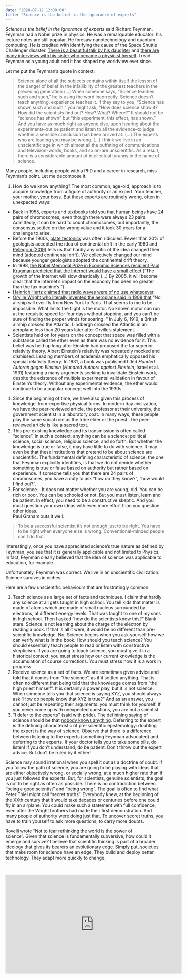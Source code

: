 ```yaml
---
date: "2020-07-12 12:00:00"
title: "Science is the belief in the ignorance of experts"
---
```




<em>Science is the belief in the ignorance of experts</em> said Richard Feynman. Feynman had a Nobel prize in physics. He was a remarquable educator: his lecture notes are still popular. He foresaw nanotechnology and quantum computing. He is credited with identifying the cause of the Space Shuttle Challenger disaster. [There is a beautiful talk by his daughter](https://youtu.be/GnSvy3nH7l0) and [there are many interviews with his sister who became a physicist herself](https://www.youtube.com/playlist?list=PLVV0r6CmEsFwoLHwaKDx9oOReqjwdUa9S). I read Feynman as a young adult and it has shaped my worldview ever since.

Let me put the Feynman&rsquo;s quote in context:

> Science alone of all the subjects contains within itself the lesson of the danger of belief in the infallibility of the greatest teachers in the preceding generation (&hellip;) When someone says, “Science teaches such and such,” he is using the word incorrectly. Science doesn’t teach anything; experience teaches it. If they say to you, “Science has shown such and such,” you might ask, “How does science show it? How did the scientists find out? How? What? Where?” It should not be “science has shown” but “this experiment, this effect, has shown.” And you have as much right as anyone else, upon hearing about the experiments–but be patient and listen to all the evidence–to judge whether a sensible conclusion has been arrived at. (&hellip;) The experts who are leading you may be wrong. (&hellip;) I think we live in an unscientific age in which almost all the buffeting of communications and television-words, books, and so on-are unscientific. As a result, there is a considerable amount of intellectual tyranny in the name of science.


Many people, including people with a PhD and a career in research, miss Feynman&rsquo;s point. Let me decompose it.

1. How do we know anything? The most common, age-old, approach is to acquire knowledge from a figure of authority or an expert. Your teacher, your mother, your boss. But these experts are routinely wrong, often in unexpected ways:

- Back in 1955, experts and textbooks told you that human beings have 24 pairs of chromosomes, even though there were always 23 pairs. Admittedly, it can be hard to count chromosomes, but importantly, the consensus settled on the wrong value and it took 30 years for a challenge to arise.
- Before the 1960s, [plate tectonics](https://en.wikipedia.org/wiki/Plate_tectonics) was often ridiculed. Fewer than 20% of geologists accepted the idea of continental drift in the early 1960 and [Pellegrini (2019)](https://link.springer.com/article/10.1007/s10838-018-9439-7) tells us that hardly any critic of the idea changed their mind (adopted continental drift). We collectively changed our mind because younger geologists adopted the continental drift theory.
- In 1998, [the Nobel Memorial Prize in Economic Sciences recipient Paul Krugman predicted that the Internet would have a small effec](https://www.snopes.com/fact-check/paul-krugman-internets-effect-economy/)t (“The growth of the Internet will slow drastically (&hellip;) By 2005, it will become clear that the Internet’s impact on the economy has been no greater than the fax machine’s.”)
- [Heinrich Hertz claimed that radio waves were of no use whatsoever](https://www.pcmag.com/news/six-things-you-didnt-know-about-heinrich-hertz).
- [Orville Wright who literally invented the aeroplane said in 1908 that](http://www.smithsonianeducation.org/educators/lesson_plans/wright/flights_future.html) “No airship will ever fly from New York to Paris. That seems to me to be impossible. What limits the flight is the motor. No known motor can run at the requisite speed for four days without stopping, and you can’t be sure of finding the proper winds for soaring. ” In July 6, 1919, a British airship crossed the Atlantic. Lindbergh crossed the Atlantic in an aeroplane less than 20 years later after Orville&rsquo;s statement.
- Scientists held on for years on the concept that space was filled with a substance called the ether even as there was no evidence for it. This belief was held up long after Einstein had proposed the far superior relativity theory. Albert Einstein’s relativity was repeatedly mocked and dismissed. Leading members of academia emphatically opposed his special relativity theory. In 1931, a book was published titled <i>Hundert Autoren gegen Einstein </i>(<i>Hundred Authors against Einstein</i>, Israel et al. 1931) featuring a many arguments seeking to invalidate Einstein work, despite the existence of multiple experimental validation in favour of Einstein’s theory. Without any experimental evidence, the ether would continue to be a popular concept well into the 1930s.

1. Since the beginning of time, we have also given this process of knowledge-from-expertise physical forms. In modern day civilization, we have the peer-reviewed article, the professor at their university, the government scientist in a laboratory coat. In many ways, these people play the same social role as the tribe elder or the priest. The peer-reviewed article is like a sacred text.
1. This pre-existing knowledge and its transmission is often called &ldquo;science&rdquo;. In such a context, anything can be a science: political science, social science, religious science, and so forth. But whether the knowledge is true or false, it may have little to do with science. It may even be that these institutions that pretend to be about science are unscientific. The fundamental defining characteristic of science, the one that Feynman explicitly identifies, is that we do not decide whether something is true or false based on authority but rather based on experience. If someone tells you that there are 24 pairs of chromosomes, you have a duty to ask &ldquo;how do they know?&rdquo;, &ldquo;how would I find out?&rdquo;.
1. For science&hellip; It does not matter whether you are young, old. You can be rich or poor. You can be schooled or not. But you must listen, learn and be patient. In effect, you need to be a constructive skeptic. And you must question your own ideas with even more effort than you question other ideas.<br/>
Paul Graham puts it well:

> To be a successful scientist it&rsquo;s not enough just to be right. You have to be right when everyone else is wrong. Conventional-minded people can&rsquo;t do that.



Interestingly, once you have appreciated science&rsquo;s true nature as defined by Feynman, you see that it is generally applicable and not limited to Physics. In fact, Feynman clearly believed that the idea of science was applicable to education, for example.

Unfortunately, Feynman was correct. We live in an unscientific civilization. Science survives in niches.

Here are a few unscientific behaviours that are frustratingly common:

1. Teach science as a large set of facts and techniques. I claim that hardly any science at all gets taught in high school. You tell kids that matter is made of atoms which are made of small nucleus surrounded by electrons, at different energy levels. That was taught to one of my sons in high school. Then I asked &ldquo;how do the scientists know this?&rdquo; Blank stare. Science is not learning about the charge of the electron by reading a book. If that is all it were, it would be no different than pre-scientific knowledge. No. Science begins when you ask yourself how we can verify what is in the book. How should you teach science? You should essentially teach people to read or listen with constructive skepticism. If you are going to teach science, you must give it in a historical context: you must stress how our current knowledge is the accumulation of course corrections. You must stress how it is a work in progress.
1. Receive science as a set of facts. We are sometimes given advice and told that it comes from &ldquo;the science&rdquo;, as if it settled anything. That is often no different that being told that the knowledge comes from &ldquo;the high priest himself&rdquo;. It is certainly a power play, but it is not science. When someone tells you that science is saying XYZ, you should always ask &ldquo;How do people know that XYZ is true?&rdquo; And as an answer, you cannot just be repeating their arguments: you must think for yourself. If you never come up with unexpected questions, you are not a scientist.
1. &ldquo;I defer to the experts&rdquo; (said with pride). The definining saying of science should be that [nobody knows anything](https://claremontreviewofbooks.com/nobody-knows-anything/). Deferring to the expert is the defining characteristic of pre-scientific epistemology: doubting the expert is the way of science. Observe that there is a difference between listening to the experts (something Feynman advocated) and deferring to the experts. If your doctor tells you to take some pills, do listen! If you don&rsquo;t understand, do be patient. Don&rsquo;t throw out the expert advice. But don&rsquo;t be ruled by it either!


Science may sound irrational when you spell it out as a doctrine of doubt. If you follow the path of science, you are going to be playing with ideas that are either objectively wrong, or socially wrong, at a much higher rate than if you just followed the experts. But, for scientists, genuine scientists, the goal is not to be right as often as possible. There is no contradiction between &ldquo;being a good scientist&rdquo; and &ldquo;being wrong&rdquo;. The goal is often to find what Peter Thiel might call &ldquo;secret truths&rdquo;. Everybody knew, at the beginning of the XXth century that it would take decades or centuries before one could fly in an airplane. You could make such a statement with full confidence, even after the Wright brothers had made their first demonstration. And many people of authority were doing just that. To uncover secret truths, you have to train yourself to ask more questions, to carry more doubts.

[Rovelli wrote](https://www.amazon.ca/Helgoland-Making-Sense-Quantum-Revolution/dp/0593328884/) &ldquo;Not to fear rethinking the world is the power of science&rdquo;. Given that science is fundamentally subversive, how could it emerge and survive? I believe that scientific thinking is part of a broader ideology that gives its bearers an evolutionary edge. Simply put, societies that make room for science have an edge. They build and deploy better technology. They adapt more quickly to change.

&nbsp;

<iframe src="https://www.youtube.com/embed/0KmimDq4cSU" width="560" height="315" frameborder="0" allowfullscreen="allowfullscreen"></iframe>


